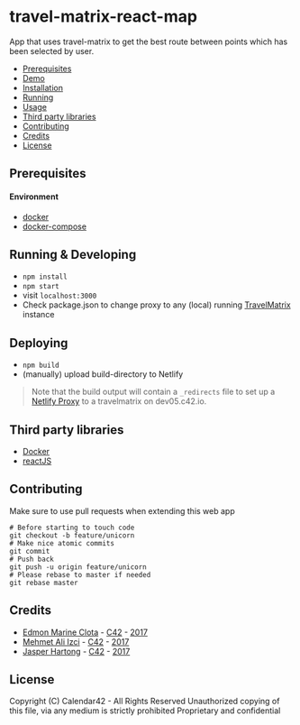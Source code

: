 # travel-matrix-react-map

App that uses travel-matrix to get the best route between points which has been selected by user.

<!-- MarkdownTOC -->

- [Prerequisites](#prerequisites)
- [Demo](#demo)
- [Installation](#installation)
- [Running](#running)
- [Usage](#usage)
- [Third party libraries](#third-party-libraries)
- [Contributing](#contributing)
- [Credits](#credits)
- [License](#license)

<!-- /MarkdownTOC -->

## Prerequisites

#### Environment

* [docker](https://github.com/fgnass/node-dev)
* [docker-compose](https://docs.docker.com/compose/)


## Running & Developing

* `npm install`
* `npm start`
* visit `localhost:3000`
* Check package.json to change proxy to any (local) running [TravelMatrix](https://github.com/calendar42/RoutingKit) instance

## Deploying

* `npm build`
* (manually) upload build-directory to Netlify

> Note that the build output will contain a `_redirects` file to set up a [Netlify Proxy](https://www.netlify.com/docs/redirects/#proxying) to a travelmatrix on dev05.c42.io.

## Third party libraries

* [Docker](https://www.docker.com/)
* [reactJS](https://facebook.github.io/react/)


## Contributing

Make sure to use pull requests when extending this web app

```
# Before starting to touch code
git checkout -b feature/unicorn
# Make nice atomic commits
git commit
# Push back
git push -u origin feature/unicorn
# Please rebase to master if needed
git rebase master
```

## Credits

* [Edmon Marine Clota](https://github.com/comlaterra) - [C42](https://github.com/calendar42) - [2017](http://www.onthisday.com/events/date/2017)
* [Mehmet Ali Izci](https://github.com/mmehmetAliIzci) - [C42](https://github.com/calendar42) - [2017](http://www.onthisday.com/events/date/2017)
* [Jasper Hartong](https://github.com/clinct) - [C42](https://github.com/calendar42) - [2017](http://www.onthisday.com/events/date/2017)

## License

Copyright (C) Calendar42 - All Rights Reserved
Unauthorized copying of this file, via any medium is strictly prohibited
Proprietary and confidential
